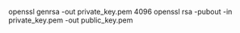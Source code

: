 openssl genrsa -out private_key.pem 4096
openssl rsa -pubout -in private_key.pem -out public_key.pem
